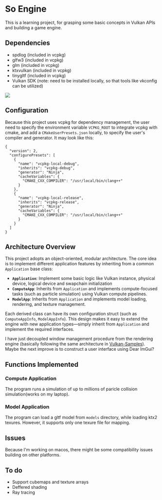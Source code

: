 # So Engine
This is a learning project, for grasping some basic concepts in Vulkan APIs and building a game engine.

## Dependencies
- spdlog        (included in vcpkg)
- glfw3         (included in vcpkg)
- glm           (included in vcpkg)
- ktxvulkan     (included in vcpkg)
- tinygltf      (included in vcpkg)
- Vulkan SDK    (note: need to be installed locally, so that tools like vkconfig can be utilized)

![](./examples/viking_room.gif)

## Configuration

Because this project uses vcpkg for dependency management, the user need to specify the environment variable `VCPKG_ROOT` to integrate vcpkg with cmake, and add a `CMakeUserPresets.json` locally, to specify the user's compiler and generator. It may look like this:
```
{
  "version": 2,
  "configurePresets": [
    {
      "name": "vcpkg-local-debug",
      "inherits": "vcpkg-debug",
      "generator": "Ninja",
      "cacheVariables": {
        "CMAKE_CXX_COMPILER": "/usr/local/bin/clang++"
      }
    },
    {
      "name": "vcpkg-local-release",
      "inherits": "vcpkg-release",
      "generator": "Ninja",
      "cacheVariables": {
        "CMAKE_CXX_COMPILER": "/usr/local/bin/clang++"
      }
    }
  ]
}
```

## Architecture Overview

This project adopts an object-oriented, modular architecture. The core idea is to implement different application features by inheriting from a common `Application` base class:

- **`Application`**: Implement some basic logic like Vulkan instance, physical device, logical device and swapchain initialization
- **`ComputeApp`**: Inherits from `Application` and implements compute-focused tasks (such as particle simulation) using Vulkan compute pipelines.
- **`ModelApp`**: Inherits from `Application` and implements model loading, rendering, and texture management.

Each derived class can have its own configuration struct (such as `ComputeAppInfo`, `ModelAppInfo`). This design makes it easy to extend the engine with new application types—simply inherit from `Application` and implement the required interfaces.

I have just decoupled window management procedure from the rendering engine (basically following the same architecture in [Vulkan-Samples](https://github.com/KhronosGroup/Vulkan-Samples)). Maybe the next improve is to construct a user interface using Dear ImGui?

## Functions Implemented

### Compute Application
The program runs a simulation of up to millions of paricle collision simulation(works on my laptop).

### Model Application
The program can load a gltf model from `models` directory, while loading ktx2 texures. However, it supports only one texure file for mapping.

## Issues
Because I'm working on macos, there might be some compatibility issues building on other platforms.

## To do
- Support cubemaps and texture arrays
- Deffered shading
- Ray tracing